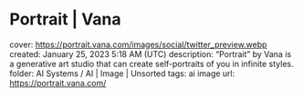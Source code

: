 # Portrait | Vana

cover: https://portrait.vana.com/images/social/twitter_preview.webp
created: January 25, 2023 5:18 AM (UTC)
description: “Portrait” by Vana is a generative art studio that can create self-portraits of you in infinite styles.
folder: AI Systems / AI | Image | Unsorted
tags: ai image
url: https://portrait.vana.com/